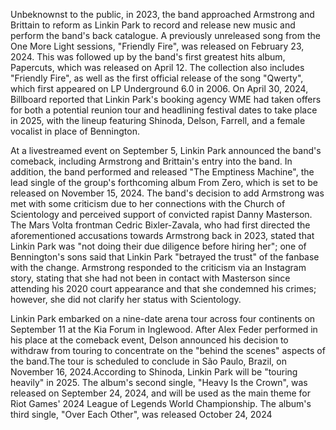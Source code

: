 Unbeknownst to the public, in 2023, the band approached Armstrong and Brittain to reform as Linkin Park to record and release new music and perform the band's back catalogue. A previously unreleased song from the One More Light sessions, "Friendly Fire", was released on February 23, 2024. This was followed up by the band's first greatest hits album, Papercuts, which was released on April 12. The collection also includes "Friendly Fire", as well as the first official release of the song "Qwerty", which first appeared on LP Underground 6.0 in 2006. On April 30, 2024, Billboard reported that Linkin Park's booking agency WME had taken offers for both a potential reunion tour and headlining festival dates to take place in 2025, with the lineup featuring Shinoda, Delson, Farrell, and a female vocalist in place of Bennington.

At a livestreamed event on September 5, Linkin Park announced the band's comeback, including Armstrong and Brittain's entry into the band. In addition, the band performed and released "The Emptiness Machine", the lead single of the group's forthcoming album From Zero, which is set to be released on November 15, 2024. The band's decision to add Armstrong was met with some criticism due to her connections with the Church of Scientology and perceived support of convicted rapist Danny Masterson. The Mars Volta frontman Cedric Bixler-Zavala, who had first directed the aforementioned accusations towards Armstrong back in 2023, stated that Linkin Park was "not doing their due diligence before hiring her"; one of Bennington's sons said that Linkin Park "betrayed the trust" of the fanbase with the change. Armstrong responded to the criticism via an Instagram story, stating that she had not been in contact with Masterson since attending his 2020 court appearance and that she condemned his crimes; however, she did not clarify her status with Scientology.

Linkin Park embarked on a nine-date arena tour across four continents on September 11 at the Kia Forum in Inglewood. After Alex Feder performed in his place at the comeback event, Delson announced his decision to withdraw from touring to concentrate on the "behind the scenes" aspects of the band.The tour is scheduled to conclude in São Paulo, Brazil, on November 16, 2024.According to Shinoda, Linkin Park will be "touring heavily" in 2025. The album's second single, "Heavy Is the Crown", was released on September 24, 2024, and will be used as the main theme for Riot Games' 2024 League of Legends World Championship. The album's third single, "Over Each Other", was released October 24, 2024
